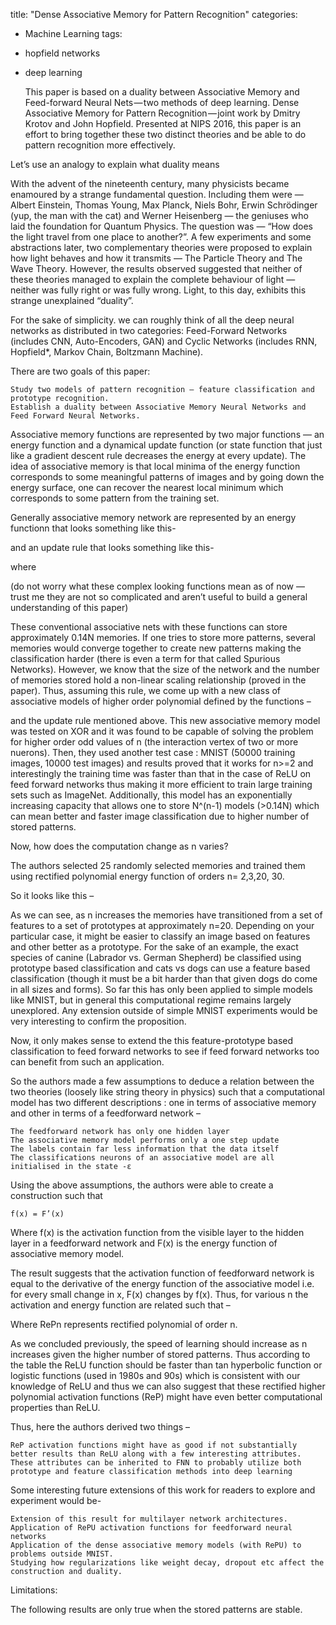 title: "Dense Associative Memory for Pattern Recognition"
categories:
  - Machine Learning
tags:
  - hopfield networks
  - deep learning


    This paper is based on a duality between Associative Memory and Feed-forward Neural Nets — two methods of deep learning. Dense Associative Memory for Pattern Recognition — joint work by Dmitry Krotov and John Hopfield. Presented at NIPS 2016, this paper is an effort to bring together these two distinct theories and be able to do pattern recognition more effectively.

Let’s use an analogy to explain what duality means

With the advent of the nineteenth century, many physicists became enamoured by a strange fundamental question. Including them were — Albert Einstein, Thomas Young, Max Planck, Niels Bohr, Erwin Schrödinger (yup, the man with the cat) and Werner Heisenberg — the geniuses who laid the foundation for Quantum Physics. The question was — “How does the light travel from one place to another?”. A few experiments and some abstractions later, two complementary theories were proposed to explain how light behaves and how it transmits — The Particle Theory and The Wave Theory. However, the results observed suggested that neither of these theories managed to explain the complete behaviour of light — neither was fully right or was fully wrong. Light, to this day, exhibits this strange unexplained “duality”.

For the sake of simplicity. we can roughly think of all the deep neural networks as distributed in two categories: Feed-Forward Networks (includes CNN, Auto-Encoders, GAN) and Cyclic Networks (includes RNN, Hopfield*, Markov Chain, Boltzmann Machine).

There are two goals of this paper:

    Study two models of pattern recognition — feature classification and prototype recognition.
    Establish a duality between Associative Memory Neural Networks and Feed Forward Neural Networks.

Associative memory functions are represented by two major functions — an energy function and a dynamical update function (or state function that just like a gradient descent rule decreases the energy at every update). The idea of associative memory is that local minima of the energy function corresponds to some meaningful patterns of images and by going down the energy surface, one can recover the nearest local minimum which corresponds to some pattern from the training set.

Generally associative memory network are represented by an energy functionn that looks something like this-

and an update rule that looks something like this-

where

(do not worry what these complex looking functions mean as of now — trust me they are not so complicated and aren’t useful to build a general understanding of this paper)

These conventional associative nets with these functions can store approximately 0.14N memories. If one tries to store more patterns, several memories would converge together to create new patterns making the classification harder (there is even a term for that called Spurious Networks). However, we know that the size of the network and the number of memories stored hold a non-linear scaling relationship (proved in the paper). Thus, assuming this rule, we come up with a new class of associative models of higher order polynomial defined by the functions –

and the update rule mentioned above. This new associative memory model was tested on XOR and it was found to be capable of solving the problem for higher order odd values of n (the interaction vertex of two or more nuerons). Then, they used another test case : MNIST (50000 training images, 10000 test images) and results proved that it works for n>=2 and interestingly the training time was faster than that in the case of ReLU on feed forward networks thus making it more efficient to train large training sets such as ImageNet. Additionally, this model has an exponentially increasing capacity that allows one to store N^(n-1) models (>0.14N) which can mean better and faster image classification due to higher number of stored patterns.

Now, how does the computation change as n varies?

The authors selected 25 randomly selected memories and trained them using rectified polynomial energy function of orders n= 2,3,20, 30.

So it looks like this –

As we can see, as n increases the memories have transitioned from a set of features to a set of prototypes at approximately n=20. Depending on your particular case, it might be easier to classify an image based on features and other better as a prototype. For the sake of an example, the exact species of canine (Labrador vs. German Shepherd) be classified using prototype based classification and cats vs dogs can use a feature based classification (though it must be a bit harder than that given dogs do come in all sizes and forms). So far this has only been applied to simple models like MNIST, but in general this computational regime remains largely unexplored. Any extension outside of simple MNIST experiments would be very interesting to confirm the proposition.

Now, it only makes sense to extend the this feature-prototype based classification to feed forward networks to see if feed forward networks too can benefit from such an application.

So the authors made a few assumptions to deduce a relation between the two theories (loosely like string theory in physics) such that a computational model has two different descriptions : one in terms of associative memory and other in terms of a feedforward network –

    The feedforward network has only one hidden layer
    The associative memory model performs only a one step update
    The labels contain far less information that the data itself
    The classifications neurons of an associative model are all initialised in the state -ε

Using the above assumptions, the authors were able to create a construction such that

    f(x) = F’(x)

Where f(x) is the activation function from the visible layer to the hidden layer in a feedforward network and F(x) is the energy function of associative memory model.

The result suggests that the activation function of feedforward network is equal to the derivative of the energy function of the associative model i.e. for every small change in x, F(x) changes by f(x). Thus, for various n the activation and energy function are related such that –

Where RePn represents rectified polynomial of order n.

As we concluded previously, the speed of learning should increase as n increases given the higher number of stored patterns. Thus according to the table the ReLU function should be faster than tan hyperbolic function or logistic functions (used in 1980s and 90s) which is consistent with our knowledge of ReLU and thus we can also suggest that these rectified higher polynomial activation functions (ReP) might have even better computational properties than ReLU.

Thus, here the authors derived two things –

    ReP activation functions might have as good if not substantially better results than ReLU along with a few interesting attributes.
    These attributes can be inherited to FNN to probably utilize both prototype and feature classification methods into deep learning

Some interesting future extensions of this work for readers to explore and experiment would be-

    Extension of this result for multilayer network architectures.
    Application of RePU activation functions for feedforward neural networks
    Application of the dense associative memory models (with RePU) to problems outside MNIST.
    Studying how regularizations like weight decay, dropout etc affect the construction and duality.

Limitations:

The following results are only true when the stored patterns are stable.